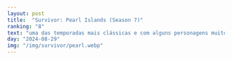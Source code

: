 ```yaml
---
layout: post
title:  "Survivor: Pearl Islands (Season 7)"
ranking: "8"
text: "uma das temporadas mais clássicas e com alguns personagens muito marcantes, mas confesso que fiquei bem decepcionado com o desenvolvimento do post-merge"
day: "2024-08-29"
img: "/img/survivor/pearl.webp"
---
```

